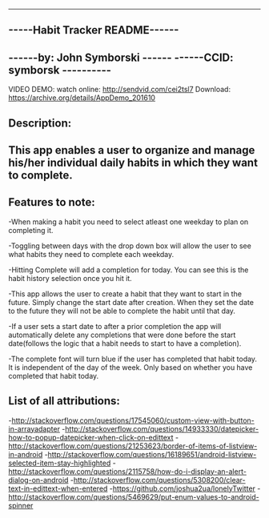 ----------------------------------------------------------------------------------------------------------------
-----Habit Tracker README------
-------------------------------
------by: John Symborski ------
------CCID: symborsk ----------
-----------------------------------------------------------------------------------------------------------------
VIDEO DEMO: 
watch online: http://sendvid.com/cei2tsl7
Download: https://archive.org/details/AppDemo_201610

Description:
-------------------------------------------------------------------------------------------------------------------
This app enables a user to organize and manage his/her individual daily habits in which they want to complete. 
-------------------------------------------------------------------------------------------------------------------

Features to note:
----------------------------------------------------------------------------------------------------------------------
-When making a habit you need to select atleast one weekday to plan on completing it.

-Toggling between days with the drop down box will allow the user to see what habits they need to complete each weekday.

-Hitting Complete will add a completion for today. You can see this is the habit history selection once you hit it.

-This app allows the user to create a habit that they want to start in the future. Simply change the start date after creation. When they set the date to the future they will not be able to complete the habit until that day.

-If a user sets a start date to after a prior completion the app will automatically delete any completions that were done before the start date(follows the logic that a habit needs to start to have a completion).

-The complete font will turn blue if the user has completed that habit today. It is independent of the day of the week. Only based on whether  you have completed that habit today. 


List of all attributions:
----------------------------------------------------------------------------------------------------------------------------------------------
-http://stackoverflow.com/questions/17545060/custom-view-with-button-in-arrayadapter
-http://stackoverflow.com/questions/14933330/datepicker-how-to-popup-datepicker-when-click-on-edittext
-http://stackoverflow.com/questions/21253623/border-of-items-of-listview-in-android
-http://stackoverflow.com/questions/16189651/android-listview-selected-item-stay-highlighted
-http://stackoverflow.com/questions/2115758/how-do-i-display-an-alert-dialog-on-android
-http://stackoverflow.com/questions/5308200/clear-text-in-edittext-when-entered
-https://github.com/joshua2ua/lonelyTwitter
-http://stackoverflow.com/questions/5469629/put-enum-values-to-android-spinner


